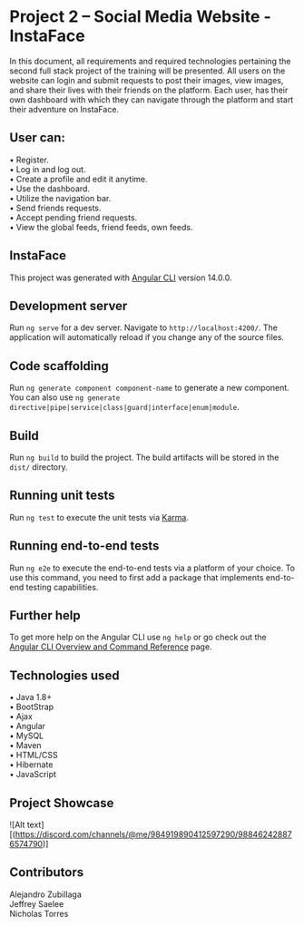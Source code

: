 
# Project 2 – Social Media Website - InstaFace

In this document, all requirements and required technologies pertaining the second full stack project of the training will be presented. All users on the website can login and submit requests to post their images, view images, and share their lives with their friends on the platform. Each user, has their own dashboard with which they can navigate through the platform and start their adventure on InstaFace.

## User can: 
• Register. <br />
• Log in and log out. <br />
• Create a profile and edit it anytime. <br />
• Use the dashboard. <br />
• Utilize the navigation bar. <br />
• Send friends requests. <br />
• Accept pending friend requests. <br />
• View the global feeds, friend feeds, own feeds. <br />

## InstaFace

This project was generated with [Angular CLI](https://github.com/angular/angular-cli) version 14.0.0.

## Development server

Run `ng serve` for a dev server. Navigate to `http://localhost:4200/`. The application will automatically reload if you change any of the source files.

## Code scaffolding

Run `ng generate component component-name` to generate a new component. You can also use `ng generate directive|pipe|service|class|guard|interface|enum|module`.

## Build

Run `ng build` to build the project. The build artifacts will be stored in the `dist/` directory.

## Running unit tests

Run `ng test` to execute the unit tests via [Karma](https://karma-runner.github.io).

## Running end-to-end tests

Run `ng e2e` to execute the end-to-end tests via a platform of your choice. To use this command, you need to first add a package that implements end-to-end testing capabilities.

## Further help

To get more help on the Angular CLI use `ng help` or go check out the [Angular CLI Overview and Command Reference](https://angular.io/cli) page.

## Technologies used
• Java 1.8+ <br />
• BootStrap <br /> 
• Ajax <br />
• Angular <br /> 
• MySQL <br />
• Maven <br />
• HTML/CSS <br />
• Hibernate <br />
• JavaScript <br />

## Project Showcase
![Alt text][(https://discord.com/channels/@me/984919890412597290/988462428876574790)]

## Contributors

Alejandro Zubillaga <br />
Jeffrey Saelee <br />
Nicholas Torres <br />
